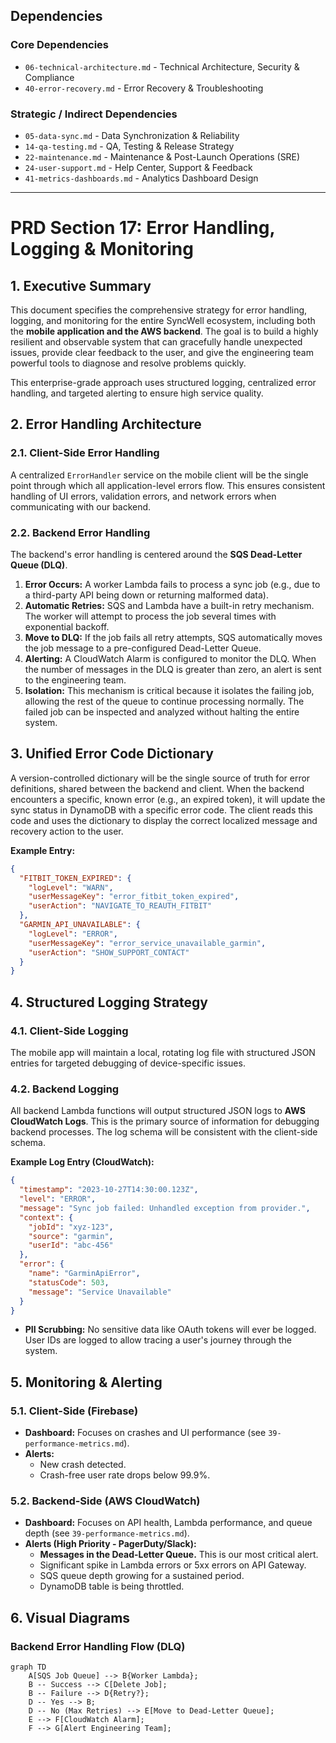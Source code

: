 ## Dependencies

### Core Dependencies
- `06-technical-architecture.md` - Technical Architecture, Security & Compliance
- `40-error-recovery.md` - Error Recovery & Troubleshooting

### Strategic / Indirect Dependencies
- `05-data-sync.md` - Data Synchronization & Reliability
- `14-qa-testing.md` - QA, Testing & Release Strategy
- `22-maintenance.md` - Maintenance & Post-Launch Operations (SRE)
- `24-user-support.md` - Help Center, Support & Feedback
- `41-metrics-dashboards.md` - Analytics Dashboard Design

---

# PRD Section 17: Error Handling, Logging & Monitoring

## 1. Executive Summary

This document specifies the comprehensive strategy for error handling, logging, and monitoring for the entire SyncWell ecosystem, including both the **mobile application and the AWS backend**. The goal is to build a highly resilient and observable system that can gracefully handle unexpected issues, provide clear feedback to the user, and give the engineering team powerful tools to diagnose and resolve problems quickly.

This enterprise-grade approach uses structured logging, centralized error handling, and targeted alerting to ensure high service quality.

## 2. Error Handling Architecture

### 2.1. Client-Side Error Handling
A centralized `ErrorHandler` service on the mobile client will be the single point through which all application-level errors flow. This ensures consistent handling of UI errors, validation errors, and network errors when communicating with our backend.

### 2.2. Backend Error Handling
The backend's error handling is centered around the **SQS Dead-Letter Queue (DLQ)**.

1.  **Error Occurs:** A worker Lambda fails to process a sync job (e.g., due to a third-party API being down or returning malformed data).
2.  **Automatic Retries:** SQS and Lambda have a built-in retry mechanism. The worker will attempt to process the job several times with exponential backoff.
3.  **Move to DLQ:** If the job fails all retry attempts, SQS automatically moves the job message to a pre-configured Dead-Letter Queue.
4.  **Alerting:** A CloudWatch Alarm is configured to monitor the DLQ. When the number of messages in the DLQ is greater than zero, an alert is sent to the engineering team.
5.  **Isolation:** This mechanism is critical because it isolates the failing job, allowing the rest of the queue to continue processing normally. The failed job can be inspected and analyzed without halting the entire system.

## 3. Unified Error Code Dictionary

A version-controlled dictionary will be the single source of truth for error definitions, shared between the backend and client. When the backend encounters a specific, known error (e.g., an expired token), it will update the sync status in DynamoDB with a specific error code. The client reads this code and uses the dictionary to display the correct localized message and recovery action to the user.

**Example Entry:**
```json
{
  "FITBIT_TOKEN_EXPIRED": {
    "logLevel": "WARN",
    "userMessageKey": "error_fitbit_token_expired",
    "userAction": "NAVIGATE_TO_REAUTH_FITBIT"
  },
  "GARMIN_API_UNAVAILABLE": {
    "logLevel": "ERROR",
    "userMessageKey": "error_service_unavailable_garmin",
    "userAction": "SHOW_SUPPORT_CONTACT"
  }
}
```

## 4. Structured Logging Strategy

### 4.1. Client-Side Logging
The mobile app will maintain a local, rotating log file with structured JSON entries for targeted debugging of device-specific issues.

### 4.2. Backend Logging
All backend Lambda functions will output structured JSON logs to **AWS CloudWatch Logs**. This is the primary source of information for debugging backend processes. The log schema will be consistent with the client-side schema.

**Example Log Entry (CloudWatch):**
```json
{
  "timestamp": "2023-10-27T14:30:00.123Z",
  "level": "ERROR",
  "message": "Sync job failed: Unhandled exception from provider.",
  "context": {
    "jobId": "xyz-123",
    "source": "garmin",
    "userId": "abc-456"
  },
  "error": {
    "name": "GarminApiError",
    "statusCode": 503,
    "message": "Service Unavailable"
  }
}
```
*   **PII Scrubbing:** No sensitive data like OAuth tokens will ever be logged. User IDs are logged to allow tracing a user's journey through the system.

## 5. Monitoring & Alerting

### 5.1. Client-Side (Firebase)
*   **Dashboard:** Focuses on crashes and UI performance (see `39-performance-metrics.md`).
*   **Alerts:**
    *   New crash detected.
    *   Crash-free user rate drops below 99.9%.

### 5.2. Backend-Side (AWS CloudWatch)
*   **Dashboard:** Focuses on API health, Lambda performance, and queue depth (see `39-performance-metrics.md`).
*   **Alerts (High Priority - PagerDuty/Slack):**
    *   **Messages in the Dead-Letter Queue.** This is our most critical alert.
    *   Significant spike in Lambda errors or 5xx errors on API Gateway.
    *   SQS queue depth growing for a sustained period.
    *   DynamoDB table is being throttled.

## 6. Visual Diagrams

### Backend Error Handling Flow (DLQ)
```mermaid
graph TD
    A[SQS Job Queue] --> B{Worker Lambda};
    B -- Success --> C[Delete Job];
    B -- Failure --> D{Retry?};
    D -- Yes --> B;
    D -- No (Max Retries) --> E[Move to Dead-Letter Queue];
    E --> F[CloudWatch Alarm];
    F --> G[Alert Engineering Team];
```
